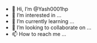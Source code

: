 - 👋 Hi, I’m @Yash0001hp
- 👀 I’m interested in ...
- 🌱 I’m currently learning ...
- 💞️ I’m looking to collaborate on ...
- 📫 How to reach me ...

<!---
Yash0001hp/Yash0001hp is a ✨ special ✨ repository because its `README.md` (this file) appears on your GitHub profile.
You can click the Preview link to take a look at your changes.
--->
